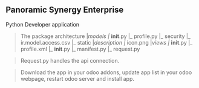 ##  Panoramic Synergy Enterprise
Python Developer application


> The package architecture
|_models
    |_ __init__.py
    |_ profile.py
|_ security
    |_ ir.model.access.csv
|_ static
    |_description
        |_ icon.png
|_views
    |_ __init__.py
    |_ profile.xml
|_ __init__.py
|_ manifest.py
|_ request.py


>Request.py handles the api connection.

>Download the app in your odoo addons, update app list in your odoo webpage, restart odoo server and install app.